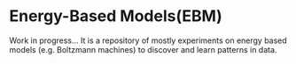 # Energy-Based Models(EBM)
Work in progress... It is a repository of mostly experiments on energy based models (e.g. Boltzmann machines) to discover and learn patterns in data.
